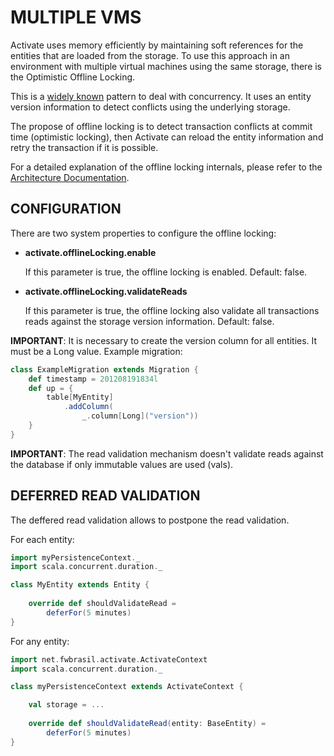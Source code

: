 # MULTIPLE VMS #
Activate uses memory efficiently by maintaining soft references for the entities that are loaded from the storage.
To use this approach in an environment with multiple virtual machines using the same storage, there is the Optimistic Offline Locking.

This is a [widely known](http://martinfowler.com/eaaCatalog/optimisticOfflineLock.html) pattern to deal with concurrency. It uses an entity version information to detect conflicts using the underlying storage.

The propose of offline locking is to detect transaction conflicts at commit time (optimistic locking), then Activate can reload the entity information and retry the transaction if it is possible.

For a detailed explanation of the offline locking internals, please refer to the [Architecture Documentation](http://activate-framework.org/documentation/architecture/#multiple_vms).

## CONFIGURATION ##
There are two system properties to configure the offline locking:

- **activate.offlineLocking.enable**
	
	If this parameter is true, the offline locking is enabled. Default: false.

- **activate.offlineLocking.validateReads**

	If this parameter is true, the offline locking also validate all transactions reads against the storage version information. Default: false.

**IMPORTANT**: It is necessary to create the version column for all entities. It must be a Long value. Example migration:

``` scala
class ExampleMigration extends Migration {
	def timestamp = 201208191834l
	def up = {
		table[MyEntity]
			.addColumn(
				_.column[Long]("version"))
	}
}
```

**IMPORTANT**: The read validation mechanism doesn't validate reads against the database if only immutable values are used (vals).

## DEFERRED READ VALIDATION ##

The deffered read validation allows to postpone the read validation.

For each entity:

``` scala
import myPersistenceContext._
import scala.concurrent.duration._

class MyEntity extends Entity {
	
	override def shouldValidateRead =
		deferFor(5 minutes)
}
```

For any entity:

``` scala
import net.fwbrasil.activate.ActivateContext
import scala.concurrent.duration._

class myPersistenceContext extends ActivateContext {

	val storage = ...
	
	override def shouldValidateRead(entity: BaseEntity) =
		deferFor(5 minutes)
}
```